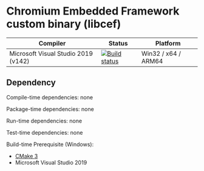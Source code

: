 # Chromium Embedded Framework custom binary (libcef)

| Compiler | Status | Platform |
|----------|--------|----------|
| Microsoft Visual Studio 2019 (v142) | [![Build status](https://dev.azure.com/viveportsoftware/Vita/_apis/build/status/vita_external_cef_binary)](https://dev.azure.com/viveportsoftware/Vita/_build/latest?definitionId=1) | Win32 / x64 / ARM64 |

## Dependency

Compile-time dependencies: none

Package-time dependencies: none

Run-time dependencies: none

Test-time dependencies: none

Build-time Prerequisite (Windows):

* [CMake 3](https://cmake.org/)
* Microsoft Visual Studio 2019
